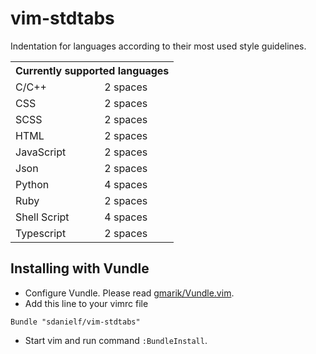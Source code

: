 vim-stdtabs
===========

Indentation for languages according to their most used style guidelines.

<table>
<tr><th colspan=2>Currently supported languages</th></tr>
<tr><td>C/C++</td><td>2 spaces</td></tr>
<tr><td>CSS</td><td>2 spaces</td></tr>
<tr><td>SCSS</td><td>2 spaces</td></tr>
<tr><td>HTML</td><td>2 spaces</td></tr>
<tr><td>JavaScript</td><td>2 spaces</td></tr>
<tr><td>Json</td><td>2 spaces</td></tr>
<tr><td>Python</td><td>4 spaces</td></tr>
<tr><td>Ruby</td><td>2 spaces</td></tr>
<tr><td>Shell Script</td><td>4 spaces</td></tr>
<tr><td>Typescript</td><td>2 spaces</td></tr>
</table>

Installing with Vundle
----------------------

* Configure Vundle. Please read [gmarik/Vundle.vim](https://github.com/gmarik/Vundle.vim#quick-start).
* Add this line to your vimrc file
```viml
Bundle "sdanielf/vim-stdtabs"
```
* Start vim and run command ``:BundleInstall``.
